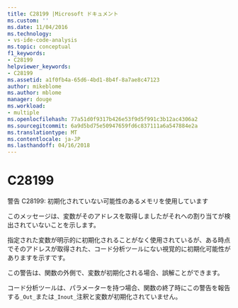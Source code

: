 ```yaml
---
title: C28199 |Microsoft ドキュメント
ms.custom: ''
ms.date: 11/04/2016
ms.technology:
- vs-ide-code-analysis
ms.topic: conceptual
f1_keywords:
- C28199
helpviewer_keywords:
- C28199
ms.assetid: a1f0fb4a-65d6-4bd1-8b4f-8a7ae8c47123
author: mikeblome
ms.author: mblome
manager: douge
ms.workload:
- multiple
ms.openlocfilehash: 77a51d0f9317b426e53f9d5f991c3b12ac4306a2
ms.sourcegitcommit: 6a9d5bd75e50947659fd6c837111a6a547884e2a
ms.translationtype: MT
ms.contentlocale: ja-JP
ms.lasthandoff: 04/16/2018
---
```

# <a name="c28199"></a>C28199
警告 C28199: 初期化されていない可能性のあるメモリを使用しています  
  
 このメッセージは、変数がそのアドレスを取得しましたがそれへの割り当てが検出されていないことを示します。  
  
 指定された変数が明示的に初期化されることがなく使用されているが、ある時点でそのアドレスが取得された、コード分析ツールにない視覚的に初期化可能性がありますを示すです。  
  
 この警告は、関数の外側で、変数が初期化される場合、誤解ことができます。  
  
 コード分析ツールは、パラメーターを持つ場合、関数の終了時にこの警告を報告する`_Out_`または`_Inout_`注釈と変数が初期化されていません。